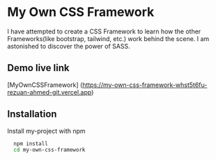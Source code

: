 
# My Own CSS Framework

I have attempted to create a CSS Framework to learn how the other Frameworks(like bootstrap, tailwind, etc.) work behind the scene. I am astonished to discover the power of SASS.

## Demo live link

[MyOwnCSSFramework] (https://my-own-css-framework-whst5t6fu-rezuan-ahmed-git.vercel.app)

## Installation

Install my-project with npm

```bash
  npm install
  cd my-own-css-framework
```



